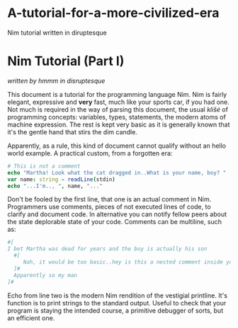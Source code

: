 # A-tutorial-for-a-more-civilized-era
Nim tutorial written in diruptesque



# Nim Tutorial (Part I)

*written by hmmm in disruptesque*

This document is a tutorial for the programming language Nim. Nim is fairly elegant, expressive and **very** fast, much like your sports car, if you had one. Not much is required in the way of parsing this document, the usual *klišé* of programming concepts: variables, types, statements, the modern atoms of machine expression. The rest is kept very basic as it is generally known that it's the gentle hand that stirs the dim candle.

Apparently, as a rule, this kind of document cannot qualify without an hello world example. A practical custom, from a forgotten era:

```nim
# This is not a comment
echo "Martha! Look what the cat dragged in..What is your name, boy? "
var name: string = readLine(stdin)
echo "...I'm.., ", name, "..."
```
Don't be fooled by the first line, that one is an actual comment in Nim. Programmers use comments, pieces of not executed lines of code, to clarify and document code. In alternative you can notify fellow peers about the state deplorable state of your code.
Comments can be multiline, such as:
```nim
#[
I bet Martha was dead for years and the boy is actually his son
  #[
     Nah, it would be too basic..hey is this a nested comment inside your own comment?
  ]#
  Apparently so my man
]#
```
Echo from line two is the modern Nim rendition of the vestigial printline. It's function is to print strings to the standard output. Useful to check that your program is staying the intended course, a primitive debugger of sorts, but an efficient one. 
